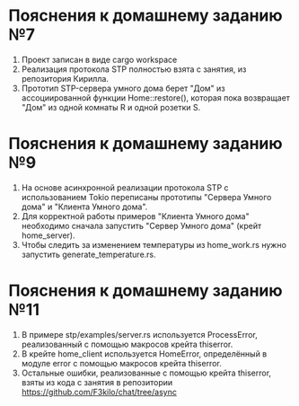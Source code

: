 # Пояснения к домашнему заданию №7
1. Проект записан в виде cargo workspace
2. Реализация протокола STP полностью взята с занятия, из репозитория Кирилла.
3. Прототип STP-сервера умного дома берет "Дом" из ассоциированной функции Home::restore(), которая пока возвращает "Дом" из одной комнаты R и одной розетки S.

# Пояснения к домашнему заданию №9
1. На основе асинхронной реализации протокола STP с использованием Tokio переписаны прототипы "Сервера Умного дома" и "Клиента Умного дома".
2. Для корректной работы примеров "Клиента Умного дома" необходимо сначала запустить "Сервер Умного дома" (крейт home_server).
3. Чтобы следить за изменением температуры из home_work.rs нужно запустить generate_temperature.rs.

# Пояснения к домашнему заданию №11
1. В примере stp/examples/server.rs используется ProcessError, реализованный с помощью макросов крейта thiserror.
2. В крейте home_client используется HomeError, определённый в модуле error с помощью макросов крейта thiserror.
3. Остальные ошибки, реализованные с помощью крейта thiserror, взяты из кода с занятия в репозитории https://github.com/F3kilo/chat/tree/async